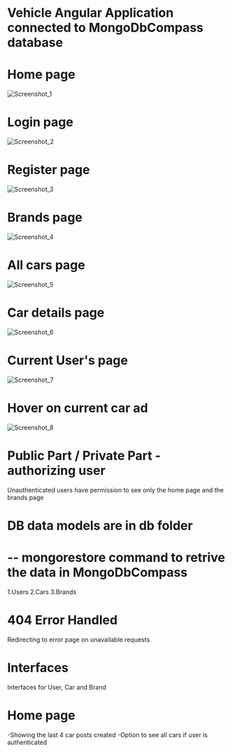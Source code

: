 # Vehicle Angular Application connected to MongoDbCompass database 

# Home page
![Screenshot_1](https://github.com/user-attachments/assets/31768d16-829d-44d2-a345-b3a3bbdf8115)

# Login page
![Screenshot_2](https://github.com/user-attachments/assets/f84309ab-28f9-4005-8860-049573ffd8fc)

# Register page
![Screenshot_3](https://github.com/user-attachments/assets/db7d3560-fb19-4721-844c-07bda29ffdef)

# Brands page
![Screenshot_4](https://github.com/user-attachments/assets/18da3835-8da6-4858-8e97-843632290549)

# All cars page
![Screenshot_5](https://github.com/user-attachments/assets/712d3981-3171-446a-bc32-c6a2b82655fd)

# Car details page
![Screenshot_6](https://github.com/user-attachments/assets/c765b7b5-c1d8-4e73-b596-9cc4e298677f)

# Current User's page
![Screenshot_7](https://github.com/user-attachments/assets/1e386fd1-65f8-4377-a150-7b5796b378c3)

# Hover on current car ad
![Screenshot_8](https://github.com/user-attachments/assets/72091763-92e1-464b-b68b-6249958e2e15)

# Public Part / Private Part - authorizing user
Unauthenticated users have permission to see only the home page and the brands page

# DB data models are in db folder
# -- mongorestore command to retrive the data in MongoDbCompass
1.Users
2.Cars
3.Brands

# 404 Error Handled 
Redirecting to error page on unavailable requests

# Interfaces
Interfaces for User, Car and Brand

# Home page
-Showing the last 4 car posts created
-Option to see all cars if user is authenticated





